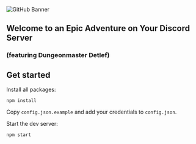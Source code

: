 ![GitHub Banner](https://user-images.githubusercontent.com/37221148/110513340-689f7680-8106-11eb-8052-44f8df795fe8.png)


## Welcome to an Epic Adventure on Your Discord Server

### (featuring Dungeonmaster Detlef)

## Get started

Install all packages:
```node
npm install
```

Copy `config.json.example` and add your credentials to `config.json`.

Start the dev server:
```node
npm start
```
